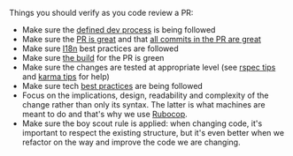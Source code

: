 Things you should verify as you code review a PR:
* Make sure the [defined dev process](The-process-of-review%2C-test%2C-merge-and-deploy) is being followed
* Make sure the [PR is great](Making-a-great-pull-request) and that [all commits in the PR are great](Making-a-great-commit)
* Make sure [I18n](Internationalisation-%28i18n%29) best practices are followed
* Make sure [the build](Continuous-Integration) for the PR is green
* Make sure the changes are tested at appropriate level (see [rspec tips](Testing-and-Rspec-Tips) and [karma tips](Karma) for help)
* Make sure tech [best practices](Code,-the-way-we-do-things) are being followed
* Focus on the implications, design, readability and complexity of the change rather than only its syntax. The latter is what machines are meant to do and that's why we use [Rubocop](http://batsov.com/rubocop/).
* Make sure the boy scout rule is applied: when changing code, it's important to respect the existing structure, but it's even better when we refactor on the way and improve the code we are changing.
